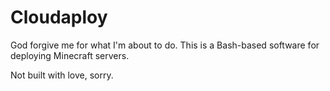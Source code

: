 # Cloudaploy

God forgive me for what I'm about to do. This is a Bash-based software for deploying Minecraft servers.

Not built with love, sorry.